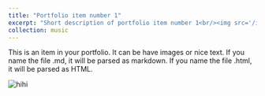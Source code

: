 ```yaml
---
title: "Portfolio item number 1"
excerpt: "Short description of portfolio item number 1<br/><img src='/images/500x300.png'>"
collection: music
---
```


This is an item in your portfolio. It can be have images or nice text. If you name the file .md, it will be parsed as markdown. If you name the file .html, it will be parsed as HTML. 

![hihi](images/mstile-150x150.png)

